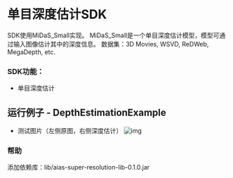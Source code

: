# 单目深度估计SDK
SDK使用MiDaS_Small实现。
MiDaS_Small是一个单目深度估计模型，模型可通过输入图像估计其中的深度信息。
数据集：3D Movies, WSVD, ReDWeb, MegaDepth, etc.           
                
### SDK功能：
-  单目深度估计

## 运行例子 - DepthEstimationExample
- 测试图片（左侧原图，右侧深度估计）
![img](https://djl-model.oss-cn-hongkong.aliyuncs.com/AIAS/depth_estimation_sdk/depth.png)

### 帮助 
添加依赖库：lib/aias-super-resolution-lib-0.1.0.jar
